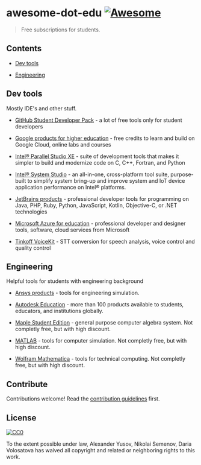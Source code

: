 # awesome-dot-edu [![Awesome](https://awesome.re/badge.svg)](https://awesome.re)

> Free subscriptions for students.


## Contents

- [Dev tools](#dev-tools)

- [Engineering](#engineering)


## Dev tools

Mostly IDE's and other stuff.

- [GitHub Student Developer Pack](https://education.github.com/pack) - a lot of free tools only for student developers

- [Google products for higher education](https://edu.google.com/programs) - free credits to learn and build on Google Cloud, online labs and courses

- [Intel® Parallel Studio XE](https://software.intel.com/en-us/intel-parallel-studio-xe) - suite of development tools that makes it simpler to build and modernize code on C, C++, Fortran, and Python

- [Intel® System Studio](https://software.intel.com/en-us/system-studio) - an all-in-one, cross-platform tool suite, purpose-built to simplify system bring-up and improve system and IoT device application performance on Intel® platforms.

- [JetBrains products](https://www.jetbrains.com/student/) - professional developer tools for programming on Java, PHP, Ruby, Python, JavaScript, Kotlin, Objective-C, or .NET technologies

- [Microsoft Azure for education](https://www.cis.fiu.edu/azureedu/) - professional developer and designer tools, software, cloud services from Microsoft

- [Tinkoff VoiceKit](https://voicekit.tinkoff.ru/) - STT conversion for speech analysis, voice control and quality control


## Engineering

Helpful tools for students with engineering background

- [Ansys products](https://www.ansys.com/academic/free-student-products) - tools for engineering simulation.

- [Autodesk Education](https://www.autodesk.com/education/free-software/featured) - more than 100 products available to students, educators, and institutions globally.

- [Maple Student Edition](https://webstore.maplesoft.com/catalog.aspx) - general purpose computer algebra system. Not completly free, but with high discount.

- [MATLAB](https://www.mathworks.com/academia/student_version.html) - tools for computer simulation. Not completly free, but with high discount.

- [Wolfram Mathematica](https://www.wolfram.com/mathematica/pricing/students-individuals.php) - tools for technical computing. Not completly free, but with high discount.


## Contribute

Contributions welcome! Read the [contribution guidelines](contributing.md) first.


## License

[![CC0](https://mirrors.creativecommons.org/presskit/buttons/88x31/svg/cc-zero.svg)](https://creativecommons.org/publicdomain/zero/1.0)

To the extent possible under law, Alexander Yusov, Nikolai Semenov, Daria Volosatova has waived all copyright and
related or neighboring rights to this work.

